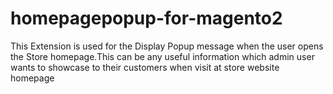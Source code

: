 # homepagepopup-for-magento2
This Extension is used for the Display Popup message when the user opens the Store homepage.This can be any useful information which admin user wants to showcase to their customers when visit at store website homepage
